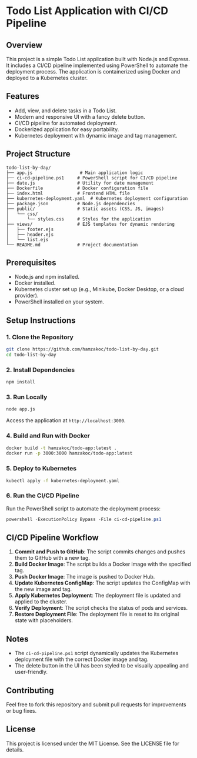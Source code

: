 # Todo List Application with CI/CD Pipeline

## Overview
This project is a simple Todo List application built with Node.js and Express. It includes a CI/CD pipeline implemented using PowerShell to automate the deployment process. The application is containerized using Docker and deployed to a Kubernetes cluster.

## Features
- Add, view, and delete tasks in a Todo List.
- Modern and responsive UI with a fancy delete button.
- CI/CD pipeline for automated deployment.
- Dockerized application for easy portability.
- Kubernetes deployment with dynamic image and tag management.

## Project Structure
```
todo-list-by-day/
├── app.js                  # Main application logic
├── ci-cd-pipeline.ps1     # PowerShell script for CI/CD pipeline
├── date.js                # Utility for date management
├── Dockerfile             # Docker configuration file
├── index.html             # Frontend HTML file
├── kubernetes-deployment.yaml  # Kubernetes deployment configuration
├── package.json           # Node.js dependencies
├── public/                # Static assets (CSS, JS, images)
│   └── css/
│       └── styles.css     # Styles for the application
├── views/                 # EJS templates for dynamic rendering
│   ├── footer.ejs
│   ├── header.ejs
│   └── list.ejs
└── README.md              # Project documentation
```

## Prerequisites
- Node.js and npm installed.
- Docker installed.
- Kubernetes cluster set up (e.g., Minikube, Docker Desktop, or a cloud provider).
- PowerShell installed on your system.

## Setup Instructions

### 1. Clone the Repository
```bash
git clone https://github.com/hamzakoc/todo-list-by-day.git
cd todo-list-by-day
```

### 2. Install Dependencies
```bash
npm install
```

### 3. Run Locally
```bash
node app.js
```
Access the application at `http://localhost:3000`.

### 4. Build and Run with Docker
```bash
docker build -t hamzakoc/todo-app:latest .
docker run -p 3000:3000 hamzakoc/todo-app:latest
```

### 5. Deploy to Kubernetes
```bash
kubectl apply -f kubernetes-deployment.yaml
```

### 6. Run the CI/CD Pipeline
Run the PowerShell script to automate the deployment process:
```powershell
powershell -ExecutionPolicy Bypass -File ci-cd-pipeline.ps1
```

## CI/CD Pipeline Workflow
1. **Commit and Push to GitHub**: The script commits changes and pushes them to GitHub with a new tag.
2. **Build Docker Image**: The script builds a Docker image with the specified tag.
3. **Push Docker Image**: The image is pushed to Docker Hub.
4. **Update Kubernetes ConfigMap**: The script updates the ConfigMap with the new image and tag.
5. **Apply Kubernetes Deployment**: The deployment file is updated and applied to the cluster.
6. **Verify Deployment**: The script checks the status of pods and services.
7. **Restore Deployment File**: The deployment file is reset to its original state with placeholders.

## Notes
- The `ci-cd-pipeline.ps1` script dynamically updates the Kubernetes deployment file with the correct Docker image and tag.
- The delete button in the UI has been styled to be visually appealing and user-friendly.

## Contributing
Feel free to fork this repository and submit pull requests for improvements or bug fixes.

## License
This project is licensed under the MIT License. See the LICENSE file for details.
